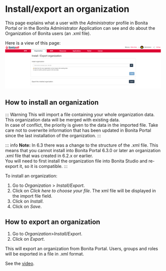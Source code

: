 # Install/export an organization

This page explains what a user with the _Administrator_ profile in Bonita Portal or in the Bonita Administrator Application can see and do about the Organization of Bonita users (an .xml file). 

Here is a view of this page:
![Install export organization](images/UI2021.1/install-export.png)<!--{.img-responsive}-->


## How to install an organization

::: Warning
This will import a file containing your whole organization data. This organization data will be merged with existing data.  
In case of conflict, the priority is given to the data in the imported file. Take care not to overwrite information that has been updated in Bonita Portal since the last installation of the organization.
:::

::: info
**Note:**
In 6.3 there was a change to the structure of the .xml file. This means that you cannot install into Bonita Portal 6.3.0 or later an organization .xml file that was created in 6.2.x or earlier.  
You will need to first install the organization file into Bonita Studio and re-export it, so it is compatible.
:::

To install an organization:
1. Go to _Organization_ > _Install/Export_.
2. Click on _Click here to choose your file_. The xml file will be displayed in the import file field.
3. Click on _Install_.
4. Click on _Save_.

## How to export an organization
1. Go to _Organization_>_Install/Export_.
2. Click on _Export_.

This will export an organization from Bonita Portal. Users, groups and roles will be exported in a file in .xml format.

See the [video](images/videos-6_0/import_an_organization_into_bonita_portal.mp4).
